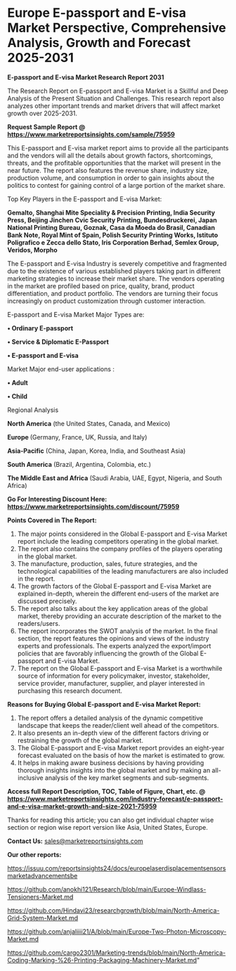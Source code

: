 # Europe E-passport and E-visa Market Perspective, Comprehensive Analysis, Growth and Forecast 2025-2031

<strong>E-passport and E-visa Market Research Report 2031</strong>

The Research Report on E-passport and E-visa Market is a Skillful and Deep Analysis of the Present Situation and Challenges. This research report also analyzes other important trends and market drivers that will affect market growth over 2025-2031.

<strong>Request Sample Report @ <a href=https://www.marketreportsinsights.com/sample/75959>https://www.marketreportsinsights.com/sample/75959</a></strong>

This E-passport and E-visa market report aims to provide all the participants and the vendors will all the details about growth factors, shortcomings, threats, and the profitable opportunities that the market will present in the near future. The report also features the revenue share, industry size, production volume, and consumption in order to gain insights about the politics to contest for gaining control of a large portion of the market share.

Top Key Players in the E-passport and E-visa Market:

<strong>Gemalto, Shanghai Mite Speciality & Precision Printing, India Security Press, Beijing Jinchen Cvic Security Printing, Bundesdruckerei, Japan National Printing Bureau, Goznak, Casa da Moeda do Brasil, Canadian Bank Note, Royal Mint of Spain, Polish Security Printing Works, Istituto Poligrafico e Zecca dello Stato, Iris Corporation Berhad, Semlex Group, Veridos, Morpho</strong>

The E-passport and E-visa Industry is severely competitive and fragmented due to the existence of various established players taking part in different marketing strategies to increase their market share. The vendors operating in the market are profiled based on price, quality, brand, product differentiation, and product portfolio. The vendors are turning their focus increasingly on product customization through customer interaction.

E-passport and E-visa Market Major Types are:

<strong>• Ordinary E-passport

• Service & Diplomatic E-Passport

• E-passport and E-visa</strong>

Market Major end-user applications :

<strong>• Adult

• Child</strong>

Regional Analysis

</u><strong><b>North America</b></strong> (the United States, Canada, and Mexico)

<strong><b>Europe </b></strong>(Germany, France, UK, Russia, and Italy)

<strong><b>Asia-Pacific</b></strong> (China, Japan, Korea, India, and Southeast Asia)

<strong><b>South America</b></strong> (Brazil, Argentina, Colombia, etc.)

<strong><b>The Middle East and Africa</b></strong> (Saudi Arabia, UAE, Egypt, Nigeria, and South Africa)

<strong>Go For Interesting Discount Here: <a href=https://www.marketreportsinsights.com/discount/75959>https://www.marketreportsinsights.com/discount/75959</a></strong>

<strong>Points Covered in The Report:</strong>
<ol>
  <li>The major points considered in the Global E-passport and E-visa Market report include the leading competitors operating in the global market.</li>
  <li>The report also contains the company profiles of the players operating in the global market.</li>
  <li>The manufacture, production, sales, future strategies, and the technological capabilities of the leading manufacturers are also included in the report.</li>
  <li>The growth factors of the Global E-passport and E-visa Market are explained in-depth, wherein the different end-users of the market are discussed precisely.</li>
  <li>The report also talks about the key application areas of the global market, thereby providing an accurate description of the market to the readers/users.</li>
  <li>The report incorporates the SWOT analysis of the market. In the final section, the report features the opinions and views of the industry experts and professionals. The experts analyzed the export/import policies that are favorably influencing the growth of the Global E-passport and E-visa Market.</li>
  <li>The report on the Global E-passport and E-visa Market is a worthwhile source of information for every policymaker, investor, stakeholder, service provider, manufacturer, supplier, and player interested in purchasing this research document.</li>
</ol>
<strong>Reasons for Buying Global E-passport and E-visa Market Report:</strong>

<ol>
  <li>The report offers a detailed analysis of the dynamic competitive landscape that keeps the reader/client well ahead of the competitors.</li>
  <li>It also presents an in-depth view of the different factors driving or restraining the growth of the global market.</li>
  <li>The Global E-passport and E-visa Market report provides an eight-year forecast evaluated on the basis of how the market is estimated to grow.</li>
  <li>It helps in making aware business decisions by having providing thorough insights insights into the global market and by making an all-inclusive analysis of the key market segments and sub-segments.</li>
</ol>
<strong>Access full Report Description, TOC, Table of Figure, Chart, etc. @ <a href=https://www.marketreportsinsights.com/industry-forecast/e-passport-and-e-visa-market-growth-and-size-2021-75959>https://www.marketreportsinsights.com/industry-forecast/e-passport-and-e-visa-market-growth-and-size-2021-75959</a></strong>


Thanks for reading this article; you can also get individual chapter wise section or region wise report version like Asia, United States, Europe.

<strong>Contact Us:</strong>
sales@marketreportsinsights.com

<strong>Our other reports:</strong>

<a href=https://issuu.com/reportsinsights24/docs/europelaserdisplacementsensorsmarketadvancementsbe>https://issuu.com/reportsinsights24/docs/europelaserdisplacementsensorsmarketadvancementsbe</a>

<a href=https://github.com/anokhi121/Research/blob/main/Europe-Windlass-Tensioners-Market.md>https://github.com/anokhi121/Research/blob/main/Europe-Windlass-Tensioners-Market.md</a>

<a href=https://github.com/Hindavi23/researchgrowth/blob/main/North-America-Grid-System-Market.md>https://github.com/Hindavi23/researchgrowth/blob/main/North-America-Grid-System-Market.md</a>

<a href=https://github.com/anjaliiii21/A/blob/main/Europe-Two-Photon-Microscopy-Market.md>https://github.com/anjaliiii21/A/blob/main/Europe-Two-Photon-Microscopy-Market.md</a>

<a href=https://github.com/cargo2301/Marketing-trends/blob/main/North-America-Coding-Marking-%26-Printing-Packaging-Machinery-Market.md>https://github.com/cargo2301/Marketing-trends/blob/main/North-America-Coding-Marking-%26-Printing-Packaging-Machinery-Market.md</a>"
